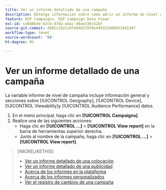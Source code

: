 ```yaml
---
title: Ver un informe detallado de una campaña
description: Obtenga información sobre cómo abrir un informe de nivel de campaña con secciones sobre datos de Geografía, Dispositivo, Visibilidad y Rendimiento de audiencia.
feature: DSP Campaigns, DSP Campaign Data Views
exl-id: ce0d8b44-63cb-47da-adac-d9ae330c52bf
source-git-commit: 4085c1b21c0fe84653978e449321868921841367
workflow-type: tm+mt
source-wordcount: '90'
ht-degree: 0%

---
```


# Ver un informe detallado de una campaña

La variable <!--legacy --> informe de nivel de campaña incluye información general y secciones sobre [!UICONTROL Geography], [!UICONTROL Device], [!UICONTROL Viewability]y [!UICONTROL Audience Performance] datos.

1. En el menú principal, haga clic en **[!UICONTROL Campaigns]**.
1. Realice una de las siguientes acciones:
   * Haga clic en **[!UICONTROL ...]** > **[!UICONTROL View report]** en la barra de herramientas superior derecha.
   * Junto al nombre de la campaña, haga clic en  **[!UICONTROL ...]** > **[!UICONTROL View report]**.

>[!MORELIKETHIS]
>
>* [Ver un informe detallado de una colocación](/help/dsp/campaign-management/placements/placement-view-report.md)
>* [Ver un informe detallado de una publicidad](/help/dsp/campaign-management/ads/ad-view-report.md)
>* [Acerca de los informes en la plataforma](/help/dsp/campaign-management/reports/campaign-reports-about.md)
>* [Acerca de los informes personalizados](/help/dsp/reports/report-about.md)
>* [Ver el registro de cambios de una campaña](campaign-change-log.md)

